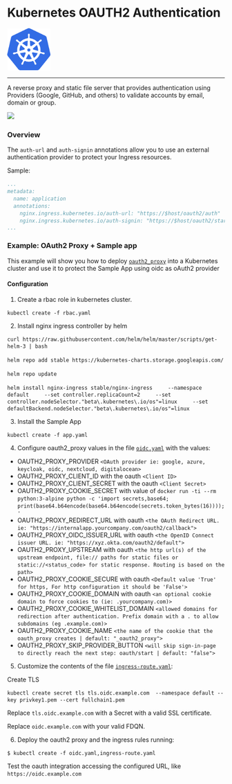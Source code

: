 # Kubernetes OAUTH2 Authentication

<img src="https://github.com/kubernetes/kubernetes/raw/master/logo/logo.png" width="100">

----
A reverse proxy and static file server that provides authentication using Providers (Google, GitHub, and others) to validate accounts by email, domain or group.

<img src="https://cloud.githubusercontent.com/assets/45028/8027702/bd040b7a-0d6a-11e5-85b9-f8d953d04f39.png">

### Overview

The `auth-url` and `auth-signin` annotations allow you to use an external
authentication provider to protect your Ingress resources.


Sample:

```yaml
...
metadata:
  name: application
  annotations:
    nginx.ingress.kubernetes.io/auth-url: "https://$host/oauth2/auth"
    nginx.ingress.kubernetes.io/auth-signin: "https://$host/oauth2/start?rd=$escaped_request_uri"
...
```

### Example: OAuth2 Proxy + Sample app

This example will show you how to deploy [`oauth2_proxy`](https://github.com/pusher/oauth2_proxy)
into a Kubernetes cluster and use it to protect the Sample App using oidc as oAuth2 provider

#### Configuration

1. Create a rbac role in kubernetes cluster.

```console
kubectl create -f rbac.yaml
```

2. Install nginx ingress controller by helm

```
curl https://raw.githubusercontent.com/helm/helm/master/scripts/get-helm-3 | bash

helm repo add stable https://kubernetes-charts.storage.googleapis.com/

helm repo update

helm install nginx-ingress stable/nginx-ingress     --namespace default     --set controller.replicaCount=2     --set controller.nodeSelector."beta\.kubernetes\.io/os"=linux     --set defaultBackend.nodeSelector."beta\.kubernetes\.io/os"=linux
```

3. Install the Sample App

```console
kubectl create -f app.yaml
```

4. Configure oauth2_proxy values in the file [`oidc.yaml`](https://pusher.github.io/oauth2_proxy/auth-configuration) with the values:

- OAUTH2_PROXY_PROVIDER `<OAuth provider ie: google, azure, keycloak, oidc, nextcloud, digitalocean>`
- OAUTH2_PROXY_CLIENT_ID with the oauth `<Client ID>`
- OAUTH2_PROXY_CLIENT_SECRET with the oauth `<Client Secret>`
- OAUTH2_PROXY_COOKIE_SECRET with value of `docker run -ti --rm python:3-alpine python -c 'import secrets,base64; print(base64.b64encode(base64.b64encode(secrets.token_bytes(16))));'`
- OAUTH2_PROXY_REDIRECT_URL with oauth `<the OAuth Redirect URL. ie: "https://internalapp.yourcompany.com/oauth2/callback">`
- OAUTH2_PROXY_OIDC_ISSUER_URL with oauth `<the OpenID Connect issuer URL. ie: "https://xyz.okta.com/oauth2/default">`
- OAUTH2_PROXY_UPSTREAM with oauth `<the http url(s) of the upstream endpoint, file:// paths for static files or static://<status_code> for static response. Routing is based on the path>`
- OAUTH2_PROXY_COOKIE_SECURE with oauth `<Default value 'True' for https, For http configuration it should be 'False'>`
- OAUTH2_PROXY_COOKIE_DOMAIN with oauth `<an optional cookie domain to force cookies to (ie: .yourcompany.com)>`
- OAUTH2_PROXY_COOKIE_WHITELIST_DOMAIN `<allowed domains for redirection after authentication. Prefix domain with a . to allow subdomains (eg .example.com)>`
- OAUTH2_PROXY_COOKIE_NAME `<the name of the cookie that the oauth_proxy creates | default: "_oauth2_proxy">`
- OAUTH2_PROXY_SKIP_PROVIDER_BUTTON `<will skip sign-in-page to directly reach the next step: oauth/start | default: "false">`

5. Customize the contents of the file [`ingress-route.yaml`](https://raw.githubusercontent.com/gehlotanish/oauth2-proxy/master/ingress-route.yml):

Create TLS

```console
kubectl create secret tls tls.oidc.example.com  --namespace default --key privkey1.pem --cert fullchain1.pem
```

Replace `tls.oidc.example.com` with a Secret with a valid SSL certificate.

Replace `oidc.example.com` with your valid FDQN.  


6. Deploy the oauth2 proxy and the ingress rules running:

```console
$ kubectl create -f oidc.yaml,ingress-route.yaml
```

Test the oauth integration accessing the configured URL, like `https://oidc.example.com`
